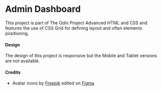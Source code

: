 # Admin Dashboard

This project is part of The Odin Project Advanced HTML and CSS and features the use of CSS Grid for defining layout and often elements positioning.

#### Design
The design of this project is responsive but the Mobile and Tablet versions are not available.

#### Credits
* Avatar icons by <a href="https://www.freepik.com/free-vector/hand-drawn-flat-profile-icon_17539361.htm#query=avatar%20icon&position=18&from_view=keyword&track=ais#position=18&query=avatar%20icon" target="_blank">Freepik</a> edited on <a href="https://www.figma.com" target="_blank">Figma</a>